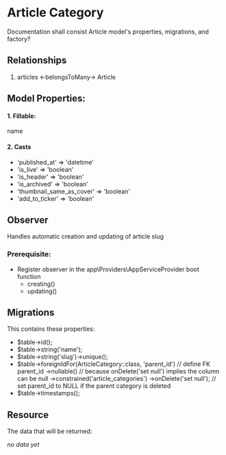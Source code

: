 # Article Category 

Documentation shall consist Article model's properties, migrations, and factory?

## Relationships 
1. articles <-belongsToMany-> Article 


## Model Properties:

#### 1. Fillable: 
name

#### 2. Casts
- 'published_at' => 'datetime'
- 'is_live' => 'boolean'
- 'is_header' => 'boolean'
- 'is_archived' => 'boolean'
- 'thumbnail_same_as_cover' => 'boolean'
- 'add_to_ticker' => 'boolean'


## Observer 
Handles automatic creation and updating of article slug 

### Prerequisite:
- Register observer in the app\Providers\AppServiceProvider boot function
  - creating()
  - updating()


## Migrations
This contains these properties: 

- $table->id();
- $table->string('name');
- $table->string('slug')->unique();
- $table->foreignIdFor(ArticleCategory::class, 'parent_id') // define FK parent_id
    ->nullable()  // because onDelete('set null') implies the column can be null
    ->constrained('article_categories')
    ->onDelete('set null'); // set parent_id to NULL if the parent category is deleted
- $table->timestamps();

## Resource
The data that will be returned:

*no data yet*






